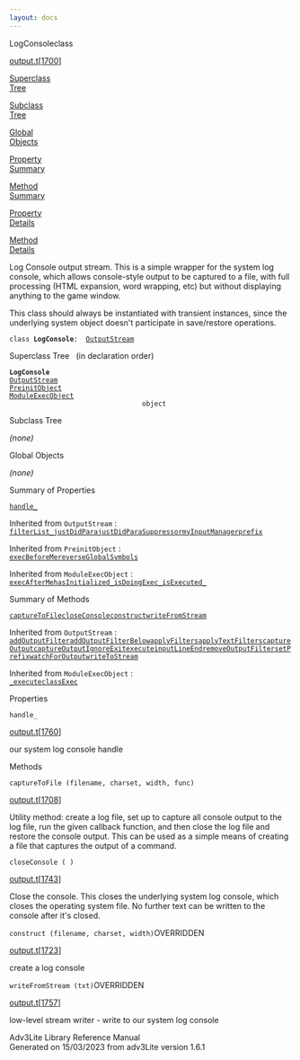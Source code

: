 ```yaml
---
layout: docs
---
```

<span class="title">LogConsole</span><span class="type">class</span>

[output.t](../file/output.t.html)\[[1700](../source/output.t.html#1700)\]

[Superclass  
Tree](#_SuperClassTree_)

[Subclass  
Tree](#_SubClassTree_)

[Global  
Objects](#_ObjectSummary_)

[Property  
Summary](#_PropSummary_)

[Method  
Summary](#_MethodSummary_)

[Property  
Details](#_Properties_)

[Method  
Details](#_Methods_)



Log Console output stream. This is a simple wrapper for the system log
console, which allows console-style output to be captured to a file,
with full processing (HTML expansion, word wrapping, etc) but without
displaying anything to the game window.

This class should always be instantiated with transient instances, since
the underlying system object doesn't participate in save/restore
operations.

`class `**`LogConsole`**` :   `[`OutputStream`](../object/OutputStream.html)



<span id="_SuperClassTree_"></span>



<span class="hdln">Superclass Tree</span>   (in declaration order)



**`LogConsole`**  
[`OutputStream`](../object/OutputStream.html)  
[`PreinitObject`](../object/PreinitObject.html)  
[`ModuleExecObject`](../object/ModuleExecObject.html)  
`                                 object`  
<span id="_SubClassTree_"></span>



<span class="hdln">Subclass Tree</span>  



*(none)* <span id="_ObjectSummary_"></span>



<span class="hdln">Global Objects</span>  



*(none)* <span id="_PropSummary_"></span>



<span class="hdln">Summary of Properties</span>  



[`handle_`](#handle_)

Inherited from `OutputStream` :  
[`filterList_`](../object/OutputStream.html#filterList_)[`justDidPara`](../object/OutputStream.html#justDidPara)[`justDidParaSuppressor`](../object/OutputStream.html#justDidParaSuppressor)[`myInputManager`](../object/OutputStream.html#myInputManager)[`prefix`](../object/OutputStream.html#prefix)

Inherited from `PreinitObject` :  
[`execBeforeMe`](../object/PreinitObject.html#execBeforeMe)[`reverseGlobalSymbols`](../object/PreinitObject.html#reverseGlobalSymbols)

Inherited from `ModuleExecObject` :  
[`execAfterMe`](../object/ModuleExecObject.html#execAfterMe)[`hasInitialized_`](../object/ModuleExecObject.html#hasInitialized_)[`isDoingExec_`](../object/ModuleExecObject.html#isDoingExec_)[`isExecuted_`](../object/ModuleExecObject.html#isExecuted_)

<span id="_MethodSummary_"></span>



<span class="hdln">Summary of Methods</span>  



[`captureToFile`](#captureToFile)[`closeConsole`](#closeConsole)[`construct`](#construct)[`writeFromStream`](#writeFromStream)

Inherited from `OutputStream` :  
[`addOutputFilter`](../object/OutputStream.html#addOutputFilter)[`addOutputFilterBelow`](../object/OutputStream.html#addOutputFilterBelow)[`applyFilters`](../object/OutputStream.html#applyFilters)[`applyTextFilters`](../object/OutputStream.html#applyTextFilters)[`captureOutput`](../object/OutputStream.html#captureOutput)[`captureOutputIgnoreExit`](../object/OutputStream.html#captureOutputIgnoreExit)[`execute`](../object/OutputStream.html#execute)[`inputLineEnd`](../object/OutputStream.html#inputLineEnd)[`removeOutputFilter`](../object/OutputStream.html#removeOutputFilter)[`setPrefix`](../object/OutputStream.html#setPrefix)[`watchForOutput`](../object/OutputStream.html#watchForOutput)[`writeToStream`](../object/OutputStream.html#writeToStream)



Inherited from `ModuleExecObject` :  
[`_execute`](../object/ModuleExecObject.html#_execute)[`classExec`](../object/ModuleExecObject.html#classExec)

<span id="_Properties_"></span>



<span class="hdln">Properties</span>  



<span id="handle_"></span>

`handle_`

[output.t](../file/output.t.html)\[[1760](../source/output.t.html#1760)\]



our system log console handle



<span id="_Methods_"></span>



<span class="hdln">Methods</span>  



<span id="captureToFile"></span>

`captureToFile (filename, charset, width, func)`

[output.t](../file/output.t.html)\[[1708](../source/output.t.html#1708)\]



Utility method: create a log file, set up to capture all console output
to the log file, run the given callback function, and then close the log
file and restore the console output. This can be used as a simple means
of creating a file that captures the output of a command.



<span id="closeConsole"></span>

`closeConsole ( )`

[output.t](../file/output.t.html)\[[1743](../source/output.t.html#1743)\]



Close the console. This closes the underlying system log console, which
closes the operating system file. No further text can be written to the
console after it's closed.



<span id="construct"></span>

`construct (filename, charset, width)`<span class="rem">OVERRIDDEN</span>

[output.t](../file/output.t.html)\[[1723](../source/output.t.html#1723)\]



create a log console



<span id="writeFromStream"></span>

`writeFromStream (txt)`<span class="rem">OVERRIDDEN</span>

[output.t](../file/output.t.html)\[[1757](../source/output.t.html#1757)\]



low-level stream writer - write to our system log console





Adv3Lite Library Reference Manual  
Generated on 15/03/2023 from adv3Lite version 1.6.1


